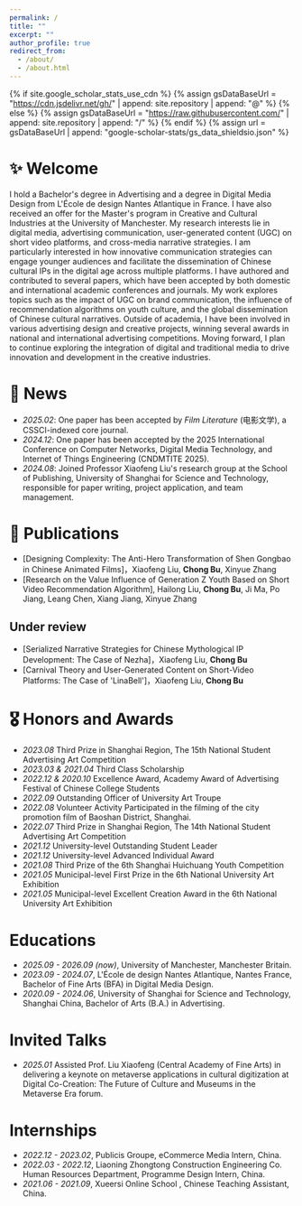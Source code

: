 ```yaml
---
permalink: /
title: ""
excerpt: ""
author_profile: true
redirect_from: 
  - /about/
  - /about.html
---
```


{% if site.google_scholar_stats_use_cdn %}
{% assign gsDataBaseUrl = "https://cdn.jsdelivr.net/gh/" | append: site.repository | append: "@" %}
{% else %}
{% assign gsDataBaseUrl = "https://raw.githubusercontent.com/" | append: site.repository | append: "/" %}
{% endif %}
{% assign url = gsDataBaseUrl | append: "google-scholar-stats/gs_data_shieldsio.json" %}

<span class='anchor' id='about-me'></span>

# ✨ Welcome
I hold a Bachelor's degree in Advertising and a degree in Digital Media Design from L'École de design Nantes Atlantique in France. I have also received an offer for the Master's program in Creative and Cultural Industries at the University of Manchester. My research interests lie in digital media, advertising communication, user-generated content (UGC) on short video platforms, and cross-media narrative strategies. I am particularly interested in how innovative communication strategies can engage younger audiences and facilitate the dissemination of Chinese cultural IPs in the digital age across multiple platforms.
I have authored and contributed to several papers, which have been accepted by both domestic and international academic conferences and journals. My work explores topics such as the impact of UGC on brand communication, the influence of recommendation algorithms on youth culture, and the global dissemination of Chinese cultural narratives.
Outside of academia, I have been involved in various advertising design and creative projects, winning several awards in national and international advertising competitions. Moving forward, I plan to continue exploring the integration of digital and traditional media to drive innovation and development in the creative industries.

# 📌 News
- *2025.02*: One paper has been accepted by *Film Literature* (电影文学), a CSSCI-indexed core journal.
- *2024.12*: One paper has been accepted by the 2025 International Conference on Computer Networks, Digital Media Technology, and Internet of Things Engineering (CNDMTITE 2025). 
- *2024.08*: Joined Professor Xiaofeng Liu's research group at the School of Publishing, University of Shanghai for Science and Technology, responsible for paper writing, project application, and team management.

# 📝 Publications 
- [Designing Complexity: The Anti-Hero Transformation of Shen Gongbao in Chinese Animated Films]，Xiaofeng Liu, **Chong Bu**, Xinyue Zhang
- [Research on the Value Influence of Generation Z Youth Based on Short Video
Recommendation Algorithm], Hailong Liu, **Chong Bu**, Ji Ma, Po Jiang, Leang Chen, Xiang Jiang, Xinyue Zhang 
  
##  Under review 
- [Serialized Narrative Strategies for Chinese Mythological IP Development: The Case of Nezha]，Xiaofeng Liu, **Chong Bu**
- [Carnival Theory and User-Generated Content on Short-Video Platforms: The Case of 'LinaBell']，Xiaofeng Liu, **Chong Bu**

# 🎖️ Honors and Awards
- *2023.08* Third Prize in Shanghai Region, The 15th National Student Advertising Art Competition
- *2023.03 & 2021.04* Third Class Scholarship
- *2022.12 & 2020.10* Excellence Award, Academy Award of Advertising Festival of Chinese College Students
- *2022.09* Outstanding Officer of University Art Troupe
- *2022.08* Volunteer Activity
  Participated in the filming of the city promotion film of Baoshan District, Shanghai.
- *2022.07* Third Prize in Shanghai Region, The 14th National Student Advertising Art Competition
- *2021.12* University-level Outstanding Student Leader
- *2021.12* University-level Advanced Individual Award
- *2021.08* Third Prize of the 6th Shanghai Huichuang Youth Competition
- *2021.05* Municipal-level First Prize in the 6th National University Art Exhibition
- *2021.05* Municipal-level Excellent Creation Award in the 6th National University Art Exhibition
  
#  Educations
- *2025.09 - 2026.09 (now)*, University of Manchester, Manchester Britain.
- *2023.09 - 2024.07*, L'École de design Nantes Atlantique, Nantes France, Bachelor of Fine Arts (BFA) in Digital Media Design.
- *2020.09 - 2024.06*, University of Shanghai for Science and Technology, Shanghai China, Bachelor of Arts (B.A.) in Advertising. 

#  Invited Talks
- *2025.01* Assisted Prof. Liu Xiaofeng (Central Academy of Fine Arts) in delivering a keynote on metaverse applications in cultural digitization at Digital Co-Creation: The Future of Culture and Museums in the Metaverse Era forum.

#  Internships
- *2022.12 - 2023.02*, Publicis Groupe, eCommerce Media Intern, China.
- *2022.03 - 2022.12*, Liaoning Zhongtong Construction Engineering Co. Human Resources Department, Programme Design Intern, China.
- *2021.06 - 2021.09*, Xueersi Online School , Chinese Teaching Assistant, China.
